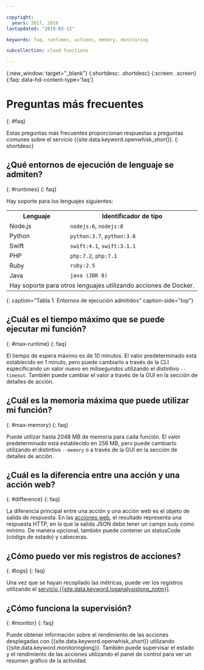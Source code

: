 ```yaml
---

copyright:
  years: 2017, 2019
lastupdated: "2019-03-12"

keywords: faq, runtimes, actions, memory, monitoring

subcollection: cloud-functions

---
```


{:new_window: target="_blank"}
{:shortdesc: .shortdesc}
{:screen: .screen}
{:faq: data-hd-content-type='faq'}


# Preguntas más frecuentes
{: #faq}

Estas preguntas más frecuentes proporcionan respuestas a preguntas comunes sobre el servicio {{site.data.keyword.openwhisk_short}}.
{: shortdesc}


## ¿Qué entornos de ejecución de lenguaje se admiten?
{: #runtimes}
{: faq}

Hay soporte para los lenguajes siguientes:

<table>
  <tr>
    <th id="language-col">Lenguaje</th>
    <th id="kind-identifier-col">Identificador de tipo</th>
  </tr>
  <tr>
    <td id="language-col-nodejs" headers="language-col">Node.js</td>
    <td headers="kind-identifier-col language-col-nodejs"><code>nodejs:6</code>, <code>nodejs:8</code></td>
  </tr>
  <tr>
    <td id="language-col-python" headers="language-col">Python</td>
    <td headers="kind-identifier-col language-col-python"><code>python:3.7</code>, <code>python:3.6</code></td>
  </tr>
  <tr>
    <td id="language-col-swift" headers="language-col">Swift</td>
    <td headers="kind-identifier-col language-col-swift"><code>swift:4.1</code>, <code>swift:3.1.1</code></td>
  </tr>
  <tr>
    <td id="language-col-php" headers="language-col">PHP</td>
    <td headers="kind-identifier-col language-col-php"><code>php:7.2</code>, <code>php:7.1</code></td>
  </tr>
  <tr>
    <td id="language-col-ruby" headers="language-col">Ruby</td>
    <td headers="kind-identifier-col language-col-ruby"><code>ruby:2.5</code></td>
  </tr>
  <tr>
    <td id="language-col-java" headers="language-col">Java</td>
    <td headers="kind-identifier-col language-col-java"><code>java (JDK 8)</code></td>
  </tr>
  <tr>
    <td headers="language-col" colspan="2">Hay soporte para otros lenguajes utilizando acciones de Docker.</td>
  </tr>
</table>
{: caption="Tabla 1. Entornos de ejecución admitidos" caption-side="top"}


## ¿Cuál es el tiempo máximo que se puede ejecutar mi función?
{: #max-runtime}
{: faq}

El tiempo de espera máximo es de 10 minutos. El valor predeterminado está establecido en 1 minuto, pero puede cambiarlo a través de la CLI especificando un valor nuevo en milisegundos utilizando el distintivo `--timeout`. También puede cambiar el valor a través de la GUI en la sección de detalles de acción.


## ¿Cuál es la memoria máxima que puede utilizar mi función?
{: #max-memory}
{: faq}

Puede utilizar hasta 2048 MB de memoria para cada función. El valor predeterminado está establecido en 256 MB, pero puede cambiarlo utilizando el distintivo `--memory` o a través de la GUI en la sección de detalles de acción.


## ¿Cuál es la diferencia entre una acción y una acción web?
{: #difference}
{: faq}

La diferencia principal entre una acción y una acción web es el objeto de salida de respuesta. En las
[acciones web](/docs/openwhisk?topic=cloud-functions-openwhisk_webactions#openwhisk_webactions), el resultado representa una respuesta HTTP, en la que la salida JSON debe tener un campo `body` como mínimo. De manera opcional, también puede contener un statusCode (código de estado) y cabeceras.

## ¿Cómo puedo ver mis registros de acciones?
{: #logs}
{: faq}

Una vez que se hayan recopilado las métricas, puede ver los registros utilizando el
[servicio {{site.data.keyword.loganalysislong_notm}}](/docs/openwhisk?topic=cloud-functions-openwhisk_logs#view-logs).


## ¿Cómo funciona la supervisión?
{: #monitor}
{: faq}

Puede obtener información sobre el rendimiento de las acciones desplegadas con
{{site.data.keyword.openwhisk_short}} utilizando {{site.data.keyword.monitoringlong}}. También puede supervisar el estado y el rendimiento de las acciones utilizando el panel de control para ver un resumen gráfico de la actividad.


